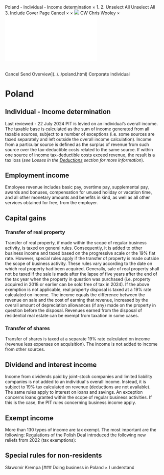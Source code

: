 Poland - Individual - Income determination
×
1.
2.
Unselect All
Unselect All
3.
Include Cover Page
Cancel
×
×
![](../../-/media/world-wide-tax-summaries/attachments/global---chris-wooley.ashx%3Frev=ac5e5f3223b34096b1afc2a6009c7320&revision=ac5e5f32-23b3-4096-b1af-c2a6009c7320&hash=859B7ADC84DC2CBEC9760E9E6EE7DE6D0A8BFCDF)
CW
Chris Wooley
×
![](income-determination.html)
######
Cancel
Send
Overview](../../poland.html)
Corporate
Individual
# Poland
## Individual - Income determination
Last reviewed - 22 July 2024
PIT is levied on an individual’s overall income. The taxable base is calculated as the sum of income generated from all taxable sources, subject to a number of exceptions (i.e. some sources are taxed separately and left outside the overall income calculation).
Income from a particular source is defined as the surplus of revenue from such source over the tax-deductible costs related to the same source. If within one source of income tax-deductible costs exceed revenue, the result is a tax loss (*see Losses in the [Deductions](deductions.html) section for more information*).
## Employment income
Employee revenue includes basic pay, overtime pay, supplemental pay, awards and bonuses, compensation for unused holiday or vacation time, and all other monetary amounts and benefits in kind, as well as all other services obtained for free, from the employer.
## Capital gains
### Transfer of real property
Transfer of real property, if made within the scope of regular business activity, is taxed on general rules. Consequently, it is added to other business income and taxed based on the progressive scale or the 19% flat rate.
However, special rules apply if the transfer of property is made outside the scope of business activity. These rules vary according to the date on which real property had been acquired.
Generally, sale of real property shall not be taxed if the sale is made after the lapse of five years after the end of the tax year when the property in question was purchased (i.e. property acquired in 2018 or earlier can be sold free of tax in 2024).
If the above exemption is not applicable, real property disposal is taxed at a 19% rate calculated on income. The income equals the difference between the revenue on sale and the cost of earning that revenue, increased by the overall amount of depreciation allowances (if any) made on the property in question before the disposal. Revenues earned from the disposal of residential real estate can be exempt from taxation in some cases.
### Transfer of shares
Transfer of shares is taxed at a separate 19% rate calculated on income (revenue less expenses on acquisition). The income is not added to income from other sources.
## Dividend and interest income
Income from dividends paid by joint-stock companies and limited liability companies is not added to an individual's overall income. Instead, it is subject to 19% tax calculated on revenue (deductions are not available). The same rules apply to interest on loans and savings.
An exception concerns loans granted within the scope of regular business activities. If this is the case, the PIT rules concerning business income apply.
## Exempt income
More than 130 types of income are tax exempt. The most important are the following:
Regulations of the Polish Deal introduced the following new reliefs from 2022 (tax exemptions):
## Special rules for non-residents
Slawomir Krempa
[### Doing business in Poland
×
I understand